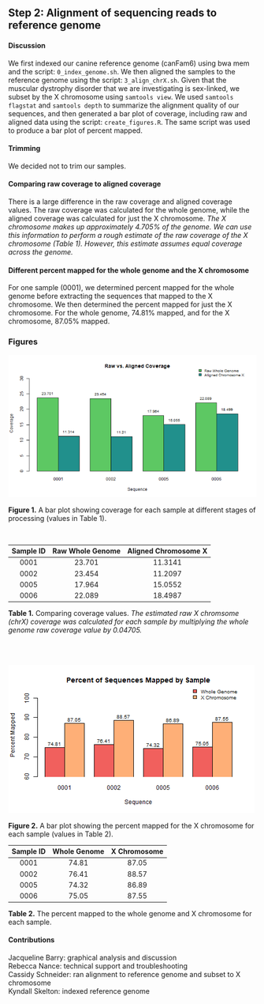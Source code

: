 ## Step 2: Alignment of sequencing reads to reference genome

#### Discussion

We first indexed our canine reference genome (canFam6) using bwa mem and the script: `0_index_genome.sh`. We then aligned the samples to the reference genome using the script: `3_align_chrX.sh`. Given that the muscular dystrophy disorder that we are investigating is sex-linked, we subset by the X chromosome using `samtools view`. We used `samtools flagstat` and `samtools depth` to summarize the alignment quality of our sequences, and then generated a bar plot of coverage, including raw and aligned data using the script: `create_figures.R`. The same script was used to produce a bar plot of percent mapped.

#### Trimming

We decided not to trim our samples.

#### Comparing raw coverage to aligned coverage

There is a large difference in the raw coverage and aligned coverage values. The raw coverage was calculated for the whole genome, while the aligned coverage was calculated for just the X chromosome. _The X chromosome makes up approximately 4.705% of the genome. We can use this information to perform a rough estimate of the raw coverage of the X chromosome (Table 1). However, this estimate assumes equal coverage across the genome._  

#### Different percent mapped for the whole genome and the X chromosome

For one sample (0001), we determined percent mapped for the whole genome before extracting the sequences that mapped to the X chromosome. We then determined the percent mapped for just the X chromosome. For the whole genome, 74.81% mapped, and for the X chromosome, 87.05% mapped.

### Figures

<img src="analysis/0_figures/2_coverage.png"  alt="Coverage Bar Graph">  

__Figure 1.__ A bar plot showing coverage for each sample at different stages of processing (values in Table 1).  

<br>

| Sample ID | Raw Whole Genome | Aligned Chromosome X |
|:---------:|:----------------:|:--------------------:|
|   0001    |      23.701      |       11.3141        |
|   0002    |      23.454      |       11.2097        |
|   0005    |      17.964      |       15.0552        |
|   0006    |      22.089      |       18.4987        |

__Table 1.__ Comparing coverage values. _The estimated raw X chromsome (chrX) coverage was calculated for each sample by multiplying the whole genome raw coverage value by 0.04705._  

<br><br>
  
<img src="analysis/0_figures/percent_mapped.png"  alt="Percent Mapped Histogram">

__Figure 2.__ A bar plot showing the percent mapped for the X chromosome for each sample (values in Table 2).  


| Sample ID | Whole Genome | X Chromosome |
|:---------:|:------------:|:------------:|
|   0001    |    74.81     |    87.05     |
|   0002    |    76.41     |    88.57     |
|   0005    |    74.32     |    86.89     |
|   0006    |    75.05     |    87.55     |

__Table 2.__ The percent mapped to the whole genome and X chromosome for each sample.  

#### Contributions

Jacqueline Barry: graphical analysis and discussion  
Rebecca Nance: technical support and troubleshooting  
Cassidy Schneider: ran alignment to reference genome and subset to X chromosome  
Kyndall Skelton: indexed reference genome  
